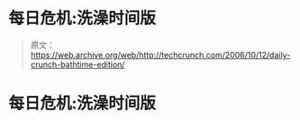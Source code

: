 # 每日危机:洗澡时间版 

> 原文：<https://web.archive.org/web/http://techcrunch.com/2006/10/12/daily-crunch-bathtime-edition/>

# 每日危机:洗澡时间版
